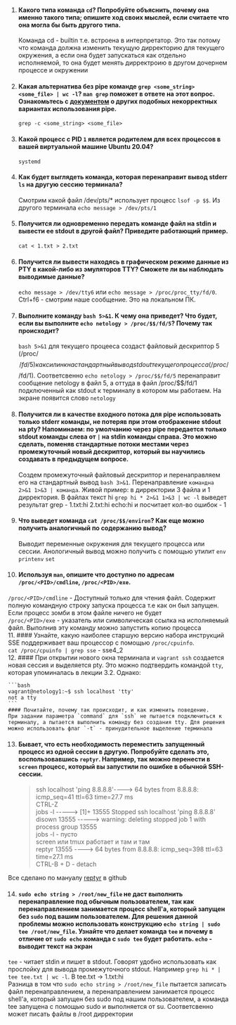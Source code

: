 1. #### Какого типа команда `cd`? Попробуйте объяснить, почему она именно такого типа; опишите ход своих мыслей, если считаете что она могла бы быть другого типа.
    Команда cd - builtin т.е. встроена в интерпретатор. Это так потому что команда должна изменить текущую дирректорию для 
   текущего окружения, а если она будет запускаться как отдельно исполняемой, то она будет менять дирректроию в другом дочернем процессе и окружении
2. #### Какая альтернатива без pipe команде `grep <some_string> <some_file> | wc -l`? `man grep` поможет в ответе на этот вопрос. Ознакомьтесь с [документом](http://www.smallo.ruhr.de/award.html) о других подобных некорректных вариантах использования pipe.
    `grep -c <some_string> <some_file>`
3. #### Какой процесс с PID `1` является родителем для всех процессов в вашей виртуальной машине Ubuntu 20.04?
   `systemd`
4. #### Как будет выглядеть команда, которая перенаправит вывод stderr `ls` на другую сессию терминала?
   Смотрим какой файл /dev/pts/* использует процесс `lsof -p $$`. Из другого терминала `echo message > /dev/pts/1`
5. #### Получится ли одновременно передать команде файл на stdin и вывести ее stdout в другой файл? Приведите работающий пример.
   `cat < 1.txt > 2.txt`
6. #### Получится ли вывести находясь в графическом режиме данные из PTY в какой-либо из эмуляторов TTY? Сможете ли вы наблюдать выводимые данные?
   `echo message > /dev/tty6` или `echo message > /proc/proc_tty/fd/0`. Ctrl+f6 - смотрим наше сообщение. Это на локальном ПК. 
7. #### Выполните команду `bash 5>&1`. К чему она приведет? Что будет, если вы выполните `echo netology > /proc/$$/fd/5`? Почему так происходит?
   `bash 5>&1` для текущего процееса создаст файловый дескриптор 5 (/proc/$$/fd/5) как силинк на стандартный вывод stdout текущего процесса (/proc/$$/fd/1). 
   Соответсвенно `echo netology > /proc/$$/fd/5` перенаправит сообщение netology в файл 5, а оттуда в файл /proc/$$/fd/1 подключенный как stdout к терминалу в котором мы работаем. На экране появится слово  `netology`
8. #### Получится ли в качестве входного потока для pipe использовать только stderr команды, не потеряв при этом отображение stdout на pty? Напоминаем: по умолчанию через pipe передается только stdout команды слева от `|` на stdin команды справа. Это можно сделать, поменяв стандартные потоки местами через промежуточный новый дескриптор, который вы научились создавать в предыдущем вопросе.
   Создем промежуточный файловый дескриптор и перенаправляем его на стандартный вывод `bash 3>&1`. 
   Перенаправление `командна 2>&1 1>&3 | команда`. Живой пример: в дирректории 3 файла и 1 дирректория. 
   В файлах текст hi `grep hi * 2>&1 1>&3 | wc -l` выведет результат grep - 1.txt:hi 2.txt:hi echo:hi и посчитает кол-во ошибок - 1
9. #### Что выведет команда `cat /proc/$$/environ`? Как еще можно получить аналогичный по содержанию вывод?
   Выводит переменные окружения для текущего процесса или сессии. Анологичный вывод можно получить с помощью утилит `env` `printenv` `set`
10. #### Используя `man`, опишите что доступно по адресам `/proc/<PID>/cmdline`, `/proc/<PID>/exe`.
   `/proc/<PID>/cmdline` - Доступный только для чтения файл. Содержит полную командную строку запуска процесса т.е как он был запущен. Если процесс зомби в этом файле ничего не будет  
   `/proc/<PID>/exe` - указатель или символическая ссылка на исполняемый файл. Выполнив эту команду можно запустить копию процесса  
11. #### Узнайте, какую наиболее старшую версию набора инструкций SSE поддерживает ваш процессор с помощью `/proc/cpuinfo`.  
    `cat /proc/cpuinfo | grep sse` - sse4_2  
12. #### При открытии нового окна терминала и `vagrant ssh` создается новая сессия и выделяется pty. Это можно подтвердить командой `tty`, которая упоминалась в лекции 3.2. Однако:  

    ```bash
	vagrant@netology1:~$ ssh localhost 'tty'
	not a tty
    ```
	#### Почитайте, почему так происходит, и как изменить поведение.
    При задании параметра `command` для `ssh` не пытается подключиться к терминалу, а пытается выполнить команду без создания tty. Для решения можно использовать флаг `-t` - принудительное выделение терминала
13. #### Бывает, что есть необходимость переместить запущенный процесс из одной сессии в другую. Попробуйте сделать это, воспользовавшись `reptyr`. Например, так можно перенести в `screen` процесс, который вы запустили по ошибке в обычной SSH-сессии.  
    > ssh localhost 'ping 8.8.8.8'----> 64 bytes from 8.8.8.8: icmp_seq=41 ttl=63 time=27.7 ms  
    CTRL-Z  
    jobs -l -----> [1]+ 13555 Stopped ssh localhost 'ping 8.8.8.8'  
    disown 13555 -----> warning: deleting stopped job 1 with process group 13555  
    jobs -l - пусто  
    screen или tmux работает и там и там  
    reptyr 13555 ---->  64 bytes from 8.8.8.8: icmp_seq=398 ttl=63 time=27.1 ms  
    CTRL-B + D - detach
    
   Все сделано по мануалу [reptyr](https://github.com/nelhage/reptyr#readme) в github  

14. #### `sudo echo string > /root/new_file` не даст выполнить перенаправление под обычным пользователем, так как перенаправлением занимается процесс shell'а, который запущен без `sudo` под вашим пользователем. Для решения данной проблемы можно использовать конструкцию `echo string | sudo tee /root/new_file`. Узнайте что делает команда `tee` и почему в отличие от `sudo echo` команда с `sudo tee` будет работать. `echo` -  выводит текст на экран  
   `tee` - читает stdin и пишет в stdout. Говорят удобно использовать как прослойку для вывода промежуточного stdout. Например `grep hi * | tee tee.txt | wc -l`. В tee.txt -> 1.txt:hi  
    Разница в том что `sudo echo string > /root/new_file` пытается записать файл перенаправлением, а перенаправлением занимается процесс shell'а, который запущен без sudo под нашим пользователем, а команда tee запущена с помощью sudo и выполняется от su. Соответсвенно может писать файлы в /root дирректории